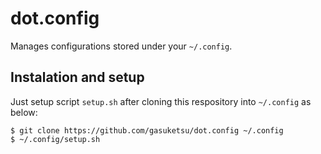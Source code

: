 # dot.config
Manages configurations stored under your `~/.config`.

## Instalation and setup

Just setup script `setup.sh` after cloning this respository into `~/.config` as below:

```
$ git clone https://github.com/gasuketsu/dot.config ~/.config
$ ~/.config/setup.sh
```
